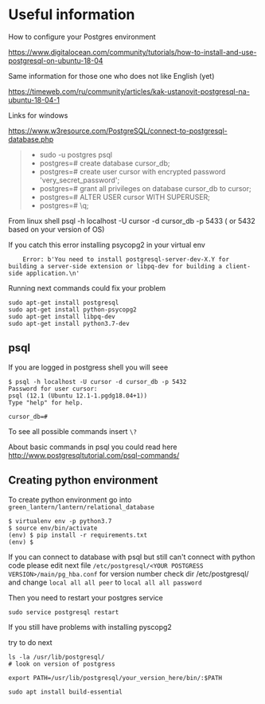 # Useful information

How to configure your Postgres environment

https://www.digitalocean.com/community/tutorials/how-to-install-and-use-postgresql-on-ubuntu-18-04

Same information for those one who does not like English (yet)

https://timeweb.com/ru/community/articles/kak-ustanovit-postgresql-na-ubuntu-18-04-1

Links for windows

https://www.w3resource.com/PostgreSQL/connect-to-postgresql-database.php

> - sudo -u postgres psql
> - postgres=# create database cursor_db;
> - postgres=# create user cursor with encrypted password 'very_secret_password';
> - postgres=# grant all privileges on database cursor_db to cursor;
> - postgres=# ALTER USER cursor WITH SUPERUSER;
> - postgres=# \q;


From linux shell
    psql -h localhost -U cursor -d cursor_db -p 5433 ( or 5432 based on your version of OS)


If you catch this error installing psycopg2 in your virtual env
```
    Error: b'You need to install postgresql-server-dev-X.Y for building a server-side extension or libpq-dev for building a client-side application.\n'
```

Running next commands could fix your problem

```
sudo apt-get install postgresql
sudo apt-get install python-psycopg2
sudo apt-get install libpq-dev
sudo apt-get install python3.7-dev

```

## psql
If you are logged in postgress shell you will seee
```
$ psql -h localhost -U cursor -d cursor_db -p 5432
Password for user cursor:
psql (12.1 (Ubuntu 12.1-1.pgdg18.04+1))
Type "help" for help.

cursor_db=#
```
To see all possible commands insert `\?`

About basic commands in psql you could read here
http://www.postgresqltutorial.com/psql-commands/

## Creating python environment
To create python environment go into `green_lantern/lantern/relational_database`

```
$ virtualenv env -p python3.7
$ source env/bin/activate
(env) $ pip install -r requirements.txt
(env) $
```

If you can connect to database with psql but still can't connect with
python code please edit next file
`/etc/postgresql/<YOUR POSTGRESS VERSION>/main/pg_hba.conf`
for version number check dir /etc/postgresql/
and change `local all all peer` to `local all all password`

Then you need to restart your postgres service

```
sudo service postgresql restart
```

If you still have problems with installing pyscopg2

try to do next

```
ls -la /usr/lib/postgresql/
# look on version of postgress

export PATH=/usr/lib/postgresql/your_version_here/bin/:$PATH

```


```.env
sudo apt install build-essential
```
